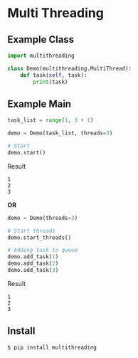 # Multi Threading

Example Class
-------------

```python
import multithreading

class Demo(multithreading.MultiThread):
    def task(self, task):
        print(task)

```


Example Main
------------

```python
task_list = range(1, 3 + 1)

demo = Demo(task_list, threads=3)

# Start
demo.start()
```

Result

```
1
2
3
```

**OR**


```python
demo = Demo(threads=3)

# Start threads
demo.start_threads()

# Adding task to queue
demo.add_task(1)
demo.add_task(2)
demo.add_task(3)

```

Result

```
1
2
3
```


Install
-------

```shell
$ pip install multithreading
```
